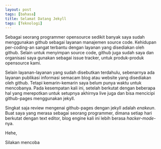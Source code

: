 ```yaml
---
layout: post
tags: [bahasa]
title: Selamat Datang Jekyll
tags: [Teknologi]
---
```


Sebagai seorang programmer opensource sedikit banyak saya sudah menggunakan github sebagai layanan manajemen source code. Kehidupan per-coding-an sangat terbantu dengan layanan yang disediakan oleh github. Selain untuk menyimpan source code, github juga sudah saya dan organisasi saya gunakan sebagai issue tracker, untuk produk-produk opensource kami.

Selain layanan-layanan yang sudah disebutkan terdahulu, sebenarnya ada layanan publikasi informasi semacam blog atau website yang disediakan oleh github. Tetapi kemarin-kemarin saya belum punya waktu untuk mencobanya. Pada kesempatan kali ini, setelah berkutat dengan beberapa hal yang merepotkan untuk setupnya akhirnya live juga dan bisa mencicipi github-pages menggunakan jekyll.

Singkat saja review mengenai github-pages dengan jekyll adalah *enakeun*. Buat saya yang merasa sebagai seorang programmer, dimana setiap hari berkutat dengan text editor, blog engine kali ini lebih berasa *hacker-mode*-nya.

Hehe,

Silakan mencoba